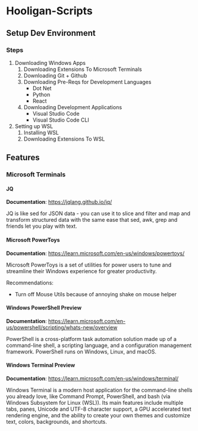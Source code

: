 # Hooligan-Scripts

## Setup Dev Environment

### Steps

1. Downloading Windows Apps
    1. Downloading Extensions To Microsoft Terminals
    2. Downloading Git + Github
    3. Downloading Pre-Reqs for Development Languages
        - Dot Net
        - Python
        - React
    4. Downloading Development Applications
        - Visual Studio Code
        - Visual Studio Code CLI
2. Setting up WSL
    1. Installing WSL
    2. Downloading Extensions To WSL

## Features

### Microsoft Terminals

#### JQ

**Documentation**: <https://jqlang.github.io/jq/>

JQ is like sed for JSON data - you can use it to slice and filter and map and transform structured data with the same ease that sed, awk, grep and friends let you play with text.

#### Microsoft PowerToys

**Documentation**: <https://learn.microsoft.com/en-us/windows/powertoys/>

Microsoft PowerToys is a set of utilities for power users to tune and streamline their Windows experience for greater productivity.

Recommendations:

- Turn off Mouse Utils because of annoying shake on mouse helper

#### Windows PowerShell Preview

**Documentation**: <https://learn.microsoft.com/en-us/powershell/scripting/whats-new/overview>

PowerShell is a cross-platform task automation solution made up of a command-line shell, a scripting language, and a configuration management framework. PowerShell runs on Windows, Linux, and macOS.

#### Windows Terminal Preview

**Documentation**: <https://learn.microsoft.com/en-us/windows/terminal/>

Windows Terminal is a modern host application for the command-line shells you already love, like Command Prompt, PowerShell, and bash (via Windows Subsystem for Linux (WSL)). Its main features include multiple tabs, panes, Unicode and UTF-8 character support, a GPU accelerated text rendering engine, and the ability to create your own themes and customize text, colors, backgrounds, and shortcuts.
